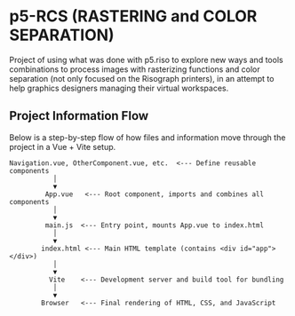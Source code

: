 # p5-RCS (RASTERING and COLOR SEPARATION)

Project of using what was done with p5.riso to explore new ways and tools combinations to process images with rasterizing functions and color separation (not only focused on the Risograph printers), in an attempt to help graphics designers managing their virtual workspaces.

## Project Information Flow

Below is a step-by-step flow of how files and information move through the project in a Vue + Vite setup.

```plaintext
Navigation.vue, OtherComponent.vue, etc.  <--- Define reusable components
           │
           ▼
         App.vue   <--- Root component, imports and combines all components
           │
           ▼
         main.js  <--- Entry point, mounts App.vue to index.html
           │
           ▼
        index.html <--- Main HTML template (contains <div id="app"></div>)
           │
           ▼
          Vite    <--- Development server and build tool for bundling
           │
           ▼
        Browser   <--- Final rendering of HTML, CSS, and JavaScript
```
